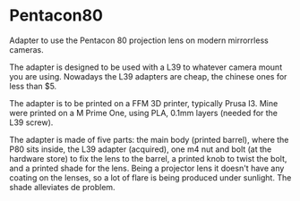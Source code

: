 # Pentacon80
Adapter to use the Pentacon 80 projection lens on modern mirrorrless cameras.

The adapter is designed to be used with a L39 to whatever camera mount you are using. 
Nowadays the L39 adapters are cheap, the chinese ones for less than $5.

The adapter is to be printed on a FFM 3D printer, typically Prusa I3.
Mine were printed on a M Prime One, using PLA, 0.1mm layers (needed for the L39 screw).

The adapter is made of five parts: the main body (printed barrel), where the P80 sits inside, 
the L39 adapter (acquired), one m4 nut and bolt (at the hardware store) to fix the lens to 
the barrel, a printed knob to twist the bolt, and a printed shade for the lens.
Being a projector lens it doesn't have any coating on the lenses, so a lot of flare
is being produced under sunlight. The shade alleviates de problem.


